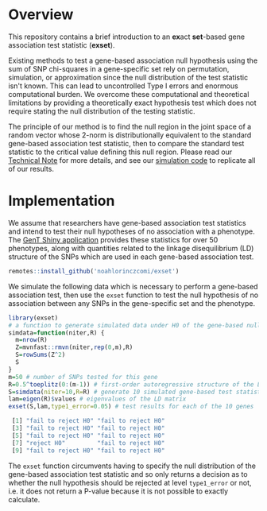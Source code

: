 # Overview
This repository contains a brief introduction to an **ex**act **set**-based gene association test statistic (**exset**). 

Existing methods to test a gene-based association null hypothesis using the sum of SNP chi-squares in a gene-specific set rely on permutation, simulation, or approximation since the null distribution of the test statistic isn't known. This can lead to uncontrolled Type I errors and enormous computational burden. We overcome these computational and theoretical limitations by providing a theoretically exact hypothesis test which does not require stating the null distribution of the testing statistic. 

The principle of our method is to find the null region in the joint space of a random vector whose 2-norm is distributionally equivalent to the standard gene-based association test statistic, then to compare the standard test statistic to the critical value defining this null region. Please read our [Technical Note](https://github.com/noahlorinczcomi/exset/blob/main/Technical%20Note.pdf) for more details, and see our [simulation code](https://github.com/noahlorinczcomi/exset/blob/main/plot_and_simulation_code.R) to replicate all of our results.

# Implementation
We assume that researchers have gene-based association test statistics and intend to test their null hypotheses of no association with a phenotype. The [GenT Shiny application](https://nlorinczcomi.shinyapps.io/gent/) provides these statistics for over 50 phenotypes, along with quantities related to the linkage disequilibrium (LD) structure of the SNPs which are used in each gene-based association test.

```R
remotes::install_github('noahlorinczcomi/exset')
```

We simulate the following data which is necessary to perform a gene-based association test, then use the ```exset``` function to test the null hypothesis of no association between any SNPs in the gene-specific set and the phenotype.
```R
library(exset)
# a function to generate simulated data under H0 of the gene-based null hypothesis
simdata=function(niter,R) {
  m=nrow(R)
  Z=mvnfast::rmvn(niter,rep(0,m),R)
  S=rowSums(Z^2)
  S
}
m=50 # number of SNPs tested for this gene
R=0.5^toeplitz(0:(m-1)) # first-order autoregressive structure of the LD matrix with correlation parameter 0.5
S=simdata(niter=10,R=R) # generate 10 simulated gene-based test statistics under the gene-based null hypothesis
lam=eigen(R)$values # eigenvalues of the LD matrix
exset(S,lam,type1_error=0.05) # test results for each of the 10 genes

 [1] "fail to reject H0" "fail to reject H0"
 [3] "fail to reject H0" "fail to reject H0"
 [5] "fail to reject H0" "fail to reject H0"
 [7] "reject H0"         "fail to reject H0"
 [9] "fail to reject H0" "fail to reject H0"
```
The ```exset``` function circumvents having to specify the null distribution of the gene-based association test statistic and so only returns a decision as to whether the null hypothesis should be rejected at level ```type1_error``` or not, i.e. it does not return a P-value because it is not possible to exactly calculate.

